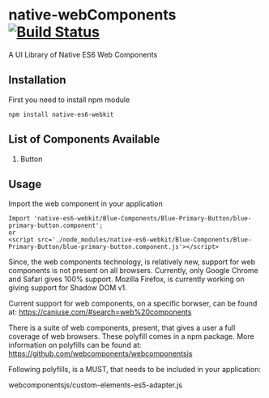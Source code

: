 # native-webComponents [![Build Status](https://travis-ci.org/malhar12/native-webComponents.svg?branch=master)](https://travis-ci.org/malhar12/native-webComponents)
A UI Library of Native ES6 Web Components

## Installation
First you need to install npm module

    npm install native-es6-webkit

## List of Components Available
1. Button

## Usage
Import the web component in your application

    Import 'native-es6-webkit/Blue-Components/Blue-Primary-Button/blue-primary-button.component';
    or
    <script src='./node_modules/native-es6-webkit/Blue-Components/Blue-Primary-Button/blue-primary-button.component.js'></script>

Since, the web components technology, is relatively new, support for web components is not present on all browsers. Currently, only Google Chrome and Safari gives 100% support. Mozilla Firefox, is currently working on giving support for Shadow DOM v1.

Current support for web components, on a specific borwser, can be found at:
https://caniuse.com/#search=web%20components

There is a suite of web components, present, that gives a user a full coverage of web browsers. These polyfill comes in a npm package. More information on polyfills can be found at:
https://github.com/webcomponents/webcomponentsjs

Following polyfills, is a MUST, that needs to be included in your application:

webcomponentsjs/custom-elements-es5-adapter.js
